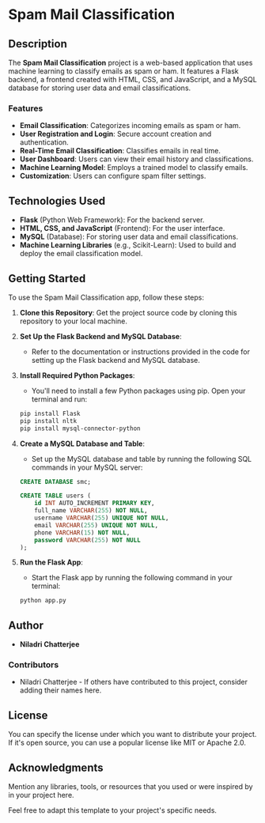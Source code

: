 # Spam Mail Classification

## Description

The **Spam Mail Classification** project is a web-based application that uses machine learning to classify emails as spam or ham. It features a Flask backend, a frontend created with HTML, CSS, and JavaScript, and a MySQL database for storing user data and email classifications.

### Features

- **Email Classification**: Categorizes incoming emails as spam or ham.
- **User Registration and Login**: Secure account creation and authentication.
- **Real-Time Email Classification**: Classifies emails in real time.
- **User Dashboard**: Users can view their email history and classifications.
- **Machine Learning Model**: Employs a trained model to classify emails.
- **Customization**: Users can configure spam filter settings.

## Technologies Used

- **Flask** (Python Web Framework): For the backend server.
- **HTML, CSS, and JavaScript** (Frontend): For the user interface.
- **MySQL** (Database): For storing user data and email classifications.
- **Machine Learning Libraries** (e.g., Scikit-Learn): Used to build and deploy the email classification model.

## Getting Started

To use the Spam Mail Classification app, follow these steps:

1. **Clone this Repository**: Get the project source code by cloning this repository to your local machine.

2. **Set Up the Flask Backend and MySQL Database**:
   - Refer to the documentation or instructions provided in the code for setting up the Flask backend and MySQL database.

3. **Install Required Python Packages**:
   - You'll need to install a few Python packages using pip. Open your terminal and run:

   ```bash
   pip install Flask
   pip install nltk
   pip install mysql-connector-python
   ```

5. **Create a MySQL Database and Table**:
   - Set up the MySQL database and table by running the following SQL commands in your MySQL server:

   ```sql
   CREATE DATABASE smc;
   ```

   ```sql
   CREATE TABLE users (
       id INT AUTO_INCREMENT PRIMARY KEY,
       full_name VARCHAR(255) NOT NULL,
       username VARCHAR(255) UNIQUE NOT NULL,
       email VARCHAR(255) UNIQUE NOT NULL,
       phone VARCHAR(15) NOT NULL,
       password VARCHAR(255) NOT NULL
   );
   ```

6. **Run the Flask App**:
   - Start the Flask app by running the following command in your terminal:

   ```bash
   python app.py
   ```

## Author

- **Niladri Chatterjee**

### Contributors

- Niladri Chatterjee - If others have contributed to this project, consider adding their names here.

## License

You can specify the license under which you want to distribute your project. If it's open source, you can use a popular license like MIT or Apache 2.0.

## Acknowledgments

Mention any libraries, tools, or resources that you used or were inspired by in your project here.

Feel free to adapt this template to your project's specific needs.